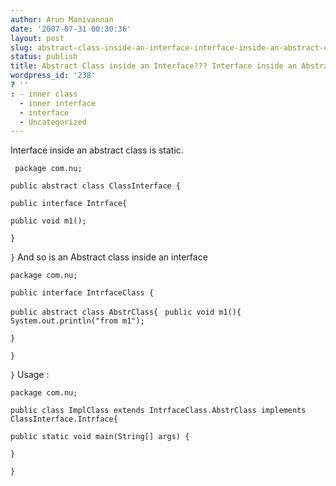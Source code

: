 ```yaml
---
author: Arun Manivannan
date: '2007-07-31 00:30:36'
layout: post
slug: abstract-class-inside-an-interface-interface-inside-an-abstract-class
status: publish
title: Abstract Class inside an Interface??? Interface inside an Abstract class???
wordpress_id: '238'
? ''
: - inner class
  - inner interface
  - interface
  - Uncategorized
---
```


Interface inside an abstract class is static.

` package com.nu;`

`public abstract class ClassInterface {`

`public interface Intrface{`

`public void m1();`

`}`

`}` And so is an Abstract class inside an interface

`package com.nu;`

`public interface IntrfaceClass {`

`public abstract class AbstrClass{` ` public void m1(){` `
System.out.println("from m1");`

`}`

`}`

`}` Usage :

`package com.nu;`

`public class ImplClass extends IntrfaceClass.AbstrClass implements
ClassInterface.Intrface{`

`public static void main(String[] args) {`

`}`

`}`

